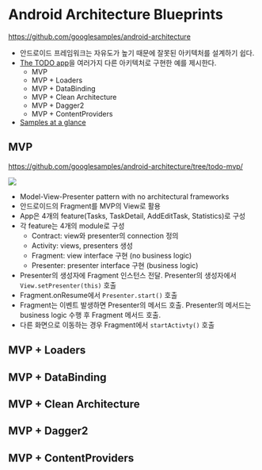 # Android Architecture Blueprints

https://github.com/googlesamples/android-architecture

- 안드로이드 프레임워크는 자유도가 높기 때문에 잘못된 아키텍처를 설계하기 쉽다.
- [The TODO app](https://github.com/googlesamples/android-architecture/wiki/To-do-app-specification)을 여러가지 다른 아키텍처로 구현한 예를 제시한다.
  - MVP
  - MVP + Loaders
  - MVP + DataBinding
  - MVP + Clean Architecture
  - MVP + Dagger2
  - MVP + ContentProviders
- [Samples at a glance](https://github.com/googlesamples/android-architecture/wiki/Samples-at-a-glance)

## MVP

https://github.com/googlesamples/android-architecture/tree/todo-mvp/

![](https://github.com/googlesamples/android-architecture/wiki/images/mvp.png)

- Model-View-Presenter pattern with no architectural frameworks
- 안드로이드의 Fragment를 MVP의 View로 활용
- App은 4개의 feature(Tasks, TaskDetail, AddEditTask, Statistics)로 구성
- 각 feature는 4개의 module로 구성
  - Contract: view와 presenter의 connection 정의
  - Activity: views, presenters 생성
  - Fragment: view interface 구현 (no business logic)
  - Presenter: presenter interface 구현 (business logic)
- Presenter의 생성자에 Fragment 인스턴스 전달. Presenter의 생성자에서 `View.setPresenter(this)` 호출
- Fragment.onResume에서 `Presenter.start()` 호출
- Fragment는 이벤트 발생하면 Presenter의 메서드 호출. Presenter의 메서드는 business logic 수행 후 Fragment 메서드 호출.
- 다른 화면으로 이동하는 경우 Fragment에서 `startActivty()` 호출

## MVP + Loaders

## MVP + DataBinding

## MVP + Clean Architecture

## MVP + Dagger2

## MVP + ContentProviders
